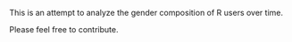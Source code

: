 This is an attempt to analyze the gender composition of R users over time.

Please feel free to contribute.
